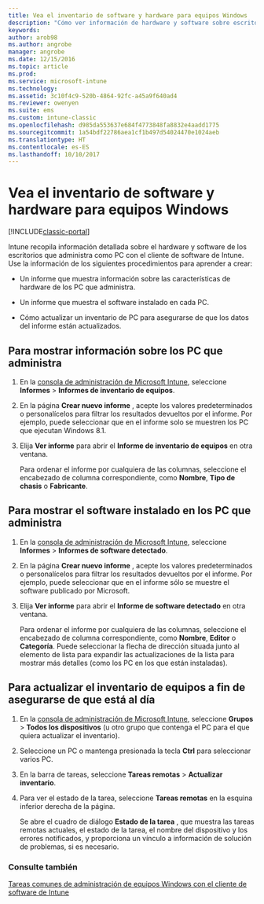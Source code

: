 ```yaml
---
title: Vea el inventario de software y hardware para equipos Windows
description: "Cómo ver información de hardware y software sobre escritorios de Windows que administra como PC con el cliente de software de Intune."
keywords: 
author: arob98
ms.author: angrobe
manager: angrobe
ms.date: 12/15/2016
ms.topic: article
ms.prod: 
ms.service: microsoft-intune
ms.technology: 
ms.assetid: 3c10f4c9-520b-4864-92fc-a45a9f640ad4
ms.reviewer: owenyen
ms.suite: ems
ms.custom: intune-classic
ms.openlocfilehash: d985da553637e684f4773848fa8832e4aadd1775
ms.sourcegitcommit: 1a54bdf22786aea1cf1b497d54024470e1024aeb
ms.translationtype: HT
ms.contentlocale: es-ES
ms.lasthandoff: 10/10/2017
---
```

# <a name="view-hardware-and-software-inventory-for-windows-pcs"></a>Vea el inventario de software y hardware para equipos Windows

[!INCLUDE[classic-portal](../includes/classic-portal.md)]

Intune recopila información detallada sobre el hardware y software de los escritorios que administra como PC con el cliente de software de Intune. Use la información de los siguientes procedimientos para aprender a crear:

-   Un informe que muestra información sobre las características de hardware de los PC que administra.

-   Un informe que muestra el software instalado en cada PC.

-   Cómo actualizar un inventario de PC para asegurarse de que los datos del informe están actualizados.

## <a name="to-display-information-about-pcs-you-manage"></a>Para mostrar información sobre los PC que administra

1.  En la [consola de administración de Microsoft Intune](https://manage.microsoft.com/), seleccione **Informes** &gt; **Informes de inventario de equipos**.

2.  En la página **Crear nuevo informe** , acepte los valores predeterminados o personalícelos para filtrar los resultados devueltos por el informe. Por ejemplo, puede seleccionar que en el informe solo se muestren los PC que ejecutan Windows 8.1.

3.  Elija **Ver informe** para abrir el **Informe de inventario de equipos** en otra ventana.

    Para ordenar el informe por cualquiera de las columnas, seleccione el encabezado de columna correspondiente, como **Nombre**, **Tipo de chasis** o **Fabricante**.

## <a name="to-display-software-installed-on-pcs-you-manage"></a>Para mostrar el software instalado en los PC que administra

1.  En la [consola de administración de Microsoft Intune](https://manage.microsoft.com/), seleccione **Informes** &gt; **Informes de software detectado**.

2.  En la página **Crear nuevo informe** , acepte los valores predeterminados o personalícelos para filtrar los resultados devueltos por el informe. Por ejemplo, puede seleccionar que en el informe sólo se muestre el software publicado por Microsoft.

3.  Elija **Ver informe** para abrir el **Informe de software detectado** en otra ventana.

    Para ordenar el informe por cualquiera de las columnas, seleccione el encabezado de columna correspondiente, como **Nombre**, **Editor** o **Categoría**. Puede seleccionar la flecha de dirección situada junto al elemento de lista para expandir las actualizaciones de la lista para mostrar más detalles (como los PC en los que están instaladas).

## <a name="to-refresh-computer-inventory-to-ensure-it-is-current"></a>Para actualizar el inventario de equipos a fin de asegurarse de que está al día

1.  En la [consola de administración de Microsoft Intune](https://manage.microsoft.com/), seleccione **Grupos** &gt; **Todos los dispositivos**  (u otro grupo que contenga el PC para el que quiera actualizar el inventario).

2.  Seleccione un PC o mantenga presionada la tecla **Ctrl** para seleccionar varios PC.

3.  En la barra de tareas, seleccione **Tareas remotas** &gt; **Actualizar inventario**.

4.  Para ver el estado de la tarea, seleccione **Tareas remotas** en la esquina inferior derecha de la página.

    Se abre el cuadro de diálogo **Estado de la tarea** , que muestra las tareas remotas actuales, el estado de la tarea, el nombre del dispositivo y los errores notificados, y proporciona un vínculo a información de solución de problemas, si es necesario.

### <a name="see-also"></a>Consulte también

[Tareas comunes de administración de equipos Windows con el cliente de software de Intune](common-windows-pc-management-tasks-with-the-microsoft-intune-computer-client.md)
